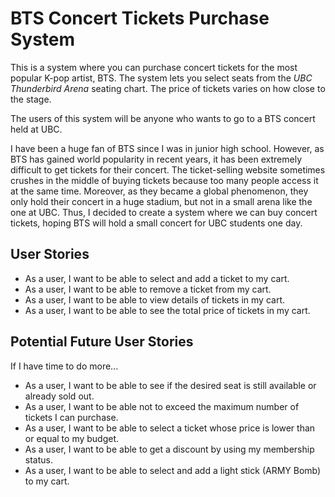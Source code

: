 # BTS Concert Tickets Purchase System


This is a system where you can purchase concert tickets for the most popular K-pop artist, BTS. 
The system lets you select seats from the *UBC Thunderbird Arena* seating chart.
The price of tickets varies on how close to the stage.

The users of this system will be anyone who wants to go to a BTS concert held at UBC.

I have been a huge fan of BTS since I was in junior high school. 
However, as BTS has gained world popularity in recent years, it has been extremely difficult to get tickets for
their concert. 
The ticket-selling website sometimes crushes in the middle of buying tickets 
because too many people access it at the same time. 
Moreover, as they became a global phenomenon, they only hold their concert in a huge stadium, 
but not in a small arena like the one at UBC.
Thus, I decided to create a system where we can buy concert tickets, 
hoping BTS will hold a small concert for UBC students one day.


## User Stories
- As a user, I want to be able to select and add a ticket to my cart.
- As a user, I want to be able to remove a ticket from my cart.
- As a user, I want to be able to view details of tickets in my cart.
- As a user, I want to be able to see the total price of tickets in my cart.

## Potential Future User Stories
If I have time to do more...
- As a user, I want to be able to see if the desired seat is still available or already sold out.
- As a user, I want to be able not to exceed the maximum number of tickets I can purchase.
- As a user, I want to be able to select a ticket whose price is lower than or equal to my budget.
- As a user, I want to be able to get a discount by using my membership status.
- As a user, I want to be able to select and add a light stick (ARMY Bomb) to my cart. 